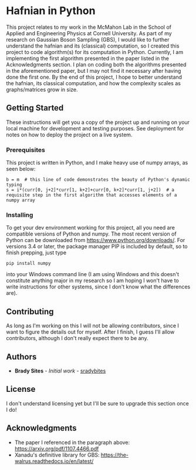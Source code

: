 # Hafnian in Python

This project relates to my work in the McMahon Lab in the School of Applied and Engineering Physics at Cornell University. As part of my research on Gaussian Boson Sampling (GBS), I would like to further understand the hafnian and its (classical) computation, so I created this project to code algorithm(s) for its computation in Python. Currently, I am implementing the first algorithm presented in the paper listed in the Acknowledgments section. I plan on coding both the algorithms presented in the aforementioned paper, but I may not find it necessary after having done the first one. By the end of this project, I hope to better understand the hafnian, its classical computation, and how the complexity scales as graphs/matrices grow in size.

## Getting Started

These instructions will get you a copy of the project up and running on your local machine for development and testing purposes. See deployment for notes on how to deploy the project on a live system.

### Prerequisites

This project is written in Python, and I make heavy use of numpy arrays, as seen below:

```
b = m  # this line of code demonstrates the beauty of Python's dynamic typing
s = i*(curr[0, j+2]*curr[1, k+2]+curr[0, k+2]*curr[1, j+2])  # a requisite step in the first algorithm that accesses elements of a numpy array
```

### Installing

To get your dev environment working for this project, all you need are compatible versions of Python and numpy. The most recent version of Python can be downloaded from https://www.python.org/downloads/. For versions 3.4 or later, the package manager PIP is included by default, so to finish prepping, just type

```
pip install numpy
```

into your Windows command line (I am using Windows and this doesn't constitute anything major in my research so I am hoping I won't have to write instructions for other systems, since I don't know what the differences are).

## Contributing

As long as I'm working on this I will not be allowing contributors, since I want to figure the details out for myself. After I finish, I guess I'll allow contributors, although I don't really expect there to be any.

## Authors

* **Brady Sites** - *Initial work* - [sradybites](https://github.com/sradybites)

## License

I don't understand licensing yet but I'll be sure to upgrade this section once I do!

## Acknowledgments

* The paper I referenced in the paragraph above: https://arxiv.org/pdf/1107.4466.pdf
* Xanadu's definitive library for GBS: https://the-walrus.readthedocs.io/en/latest/
